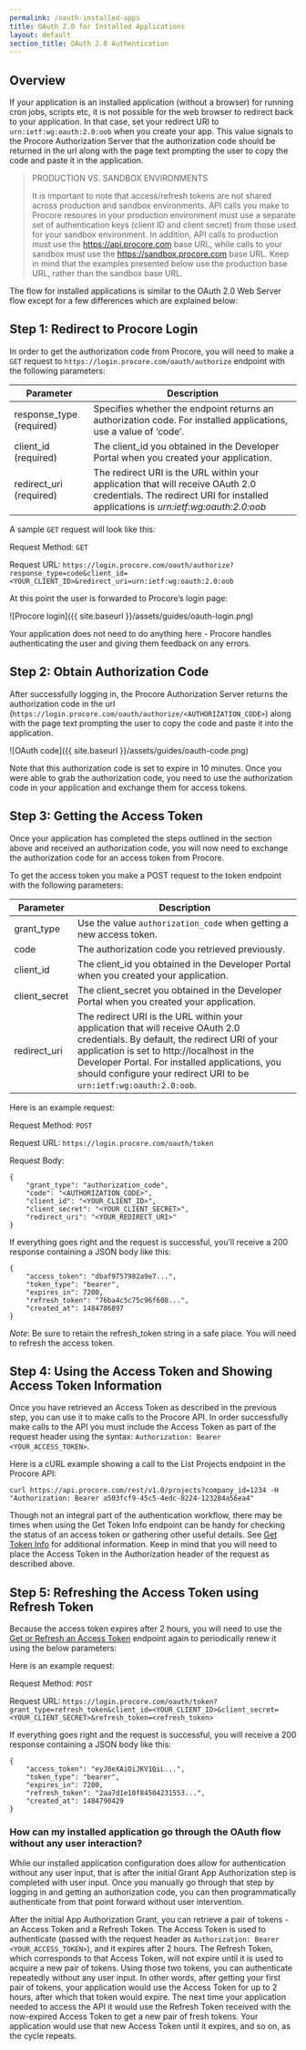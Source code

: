 ```yaml
---
permalink: /oauth-installed-apps
title: OAuth 2.0 for Installed Applications
layout: default
section_title: OAuth 2.0 Authentication
---
```


## Overview

If your application is an installed application (without a browser) for running cron jobs, scripts etc, it is not possible for the web browser to redirect back to your application.
In that case, set your redirect URI to `urn:ietf:wg:oauth:2.0:oob` when you create your app.
This value signals to the Procore Authorization Server that the authorization code should be returned in the url along with the page text prompting the user to copy the code and paste it in the application.

> PRODUCTION VS. SANDBOX ENVIRONMENTS
>
> It is important to note that access/refresh tokens are not shared across production and sandbox environments.
> API calls you make to Procore resoures in your production environment must use a separate set of authentication keys (client ID and client secret) from those used for your sandbox environment.
> In addition, API calls to production must use the https://api.procore.com base URL, while calls to your sandbox must use the https://sandbox.procore.com base URL.
> Keep in mind that the examples presented below use the production base URL, rather than the sandbox base URL.

The flow for installed applications is similar to the OAuth 2.0 Web Server flow except for a few differences which are explained below:

## Step 1: Redirect to Procore Login

In order to get the authorization code from Procore, you will need to make a `GET` request to `https://login.procore.com/oauth/authorize` endpoint with the following parameters:


| Parameter                |  Description                                                                                                                                                            |
| ------------------------ | ----------------------------------------------------------------------------------------------------------------------------------------------------------------------- |
| response_type (required) | Specifies whether the endpoint returns an authorization code. For installed applications, use a value of ‘code’.                                                        |
| client_id (required)     | The client_id you obtained in the Developer Portal when you created your application.                                                                                   |
| redirect_uri (required)  | The redirect URI is the URL within your application that will receive OAuth 2.0 credentials. The redirect URI for installed applications is *urn:ietf:wg:oauth:2.0:oob* |

A sample `GET` request will look like this:

Request Method: `GET`

Request URL: `https://login.procore.com/oauth/authorize?response_type=code&client_id=<YOUR_CLIENT_ID>&redirect_uri=urn:ietf:wg:oauth:2.0:oob`

At this point the user is forwarded to Procore’s login page:

![Procore login]({{ site.baseurl }}/assets/guides/oauth-login.png)

Your application does not need to do anything here - Procore handles authenticating the user and giving them feedback on any errors.

## Step 2: Obtain Authorization Code

After successfully logging in, the Procore Authorization Server returns the authorization code in the url (`https://login.procore.com/oauth/authorize/<AUTHORIZATION_CODE>`) along with the page text prompting the user to copy the code and paste it into the application.

![OAuth code]({{ site.baseurl }}/assets/guides/oauth-code.png)

Note that this authorization code is set to expire in 10 minutes.
Once you were able to grab the authorization code, you need to use the authorization code in your application and exchange them for access tokens.

## Step 3: Getting the Access Token

Once your application has completed the steps outlined in the section above and received an authorization code, you will now need to exchange the authorization code for an access token from Procore.

To get the access token you make a POST request to the token endpoint with the following parameters:

| Parameter     |  Description                                                                                                                                                                                                                                                                                            |
| ------------- | ------------------------------------------------------------------------------------------------------------------------------------------------------------------------------------------------------------------------------------------------------------------------------------------------------- |
| grant_type    | Use the value `authorization_code` when getting a new access token.                                                                                                                                                                                                                                     |
| code          | The authorization code you retrieved previously.                                                                                                                                                                                                                                                        |
| client_id     | The client_id you obtained in the Developer Portal when you created your application.                                                                                                                                                                                                                   |
| client_secret | The client_secret you obtained in the Developer Portal when you created your application.                                                                                                                                                                                                               |
| redirect_uri  | The redirect URI is the URL within your application that will receive OAuth 2.0 credentials. By default, the redirect URI of your application is set to http://localhost in the Developer Portal. For installed applications, you should configure your redirect URI to be `urn:ietf:wg:oauth:2.0:oob`. |

Here is an example request:

Request Method: `POST`

Request URL: `https://login.procore.com/oauth/token`

Request Body:

```
{
    "grant_type": "authorization_code",
    "code": "<AUTHORIZATION_CODE>",
    "client_id": "<YOUR_CLIENT_ID>",
    "client_secret": "<YOUR_CLIENT_SECRET>",
    "redirect_uri": "<YOUR_REDIRECT_URI>"
}
```

If everything goes right and the request is successful, you’ll receive a 200 response containing a JSON body like this:

```
{
    "access_token": "dbaf9757982a9e7...",
    "token_type": "bearer",
    "expires_in": 7200,
    "refresh_token": "76ba4c5c75c96f608...",
    "created_at": 1484786897
}
```

*Note*: Be sure to retain the refresh_token string in a safe place. You will need to refresh the access token.

## Step 4: Using the Access Token and Showing Access Token Information

Once you have retrieved an Access Token as described in the previous step, you can use it to make calls to the Procore API.
In order successfully make calls to the API you must include the Access Token as part of the request header using the syntax: `Authorization: Bearer <YOUR_ACCESS_TOKEN>`.

Here is a cURL example showing a call to the List Projects endpoint in the Procore API:

```
curl https://api.procore.com/rest/v1.0/projects?company_id=1234 -H "Authorization: Bearer a503fcf9-45c5-4edc-8224-123284a56ea4"
```

Though not an integral part of the authentication workflow, there may be times when using the Get Token Info endpoint can be handy for checking the status of an access token or gathering other useful details.
See [Get Token Info](https://developers.procore.com/reference/rest/v1/authentication#get-token-info) for additional information. Keep in mind that you will need to place the Access Token in the Authorization header of the request as described above.

## Step 5: Refreshing the Access Token using Refresh Token

Because the access token expires after 2 hours, you will need to use the [Get or Refresh an Access Token](https://developers.procore.com/reference/rest/v1/authentication#get-or-refresh-an-access-token) endpoint again to periodically renew it using the below parameters:

Here is an example request:

Request Method: `POST`

Request URL: `https://login.procore.com/oauth/token?grant_type=refresh_token&client_id=<YOUR_CLIENT_ID>&client_secret=<YOUR_CLIENT_SECRET>&refresh_token=<refresh_token>`

If everything goes right and the request is successful, you will receive a 200 response containing a JSON body like this:

```
{
    "access_token": "eyJ0eXAiOiJKV1QiL...",
    "token_type": "bearer",
    "expires_in": 7200,
    "refresh_token": "2aa7d1e10f84504231553...",
    "created_at": 1484790429
}
```

### How can my installed application go through the OAuth flow without any user interaction?

While our installed application configuration does allow for authentication without any user input, that is after the initial Grant App Authorization step is completed with user input.
Once you manually go through that step by logging in and getting an authorization code, you can then programmatically authenticate from that point forward without user intervention.

After the initial App Authorization Grant, you can retrieve a pair of tokens - an Access Token and a Refresh Token. The Access Token is used to authenticate (passed with the request header as `Authorization: Bearer <YOUR_ACCESS_TOKEN>`), and it expires after 2 hours.
The Refresh Token, which corresponds to that Access Token, will not expire until it is used to acquire a new pair of tokens.
Using those two tokens, you can authenticate repeatedly without any user input.
In other words, after getting your first pair of tokens, your application would use the Access Token for up to 2 hours, after which that token would expire.
The next time your application needed to access the API it would use the Refresh Token received with the now-expired Access Token to get a new pair of fresh tokens.
Your application would use that new Access Token until it expires, and so on, as the cycle repeats.
